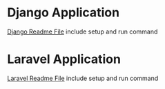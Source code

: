 # Django Application



[Django Readme File](interview/README.md) include setup and run command

# Laravel Application

[Laravel Readme File](template_lara_app/README.md) include setup and run command
